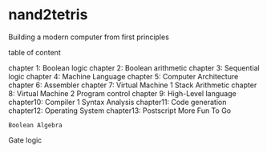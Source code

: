 # nand2tetris
Building a modern computer from first principles

table of content 

chapter 1: Boolean logic 
chapter 2: Boolean arithmetic
chapter 3: Sequential logic
chapter 4: Machine Language 
chapter 5: Computer Architecture  
chapter 6: Assembler 
chapter 7: Virtual Machine 1 Stack Arithmetic 
chapter 8: Virtual Machine 2 Program control 
chapter 9: High-Level language 
chapter10: Compiler 1 Syntax Analysis 
chapter11: Code generation 
chapter12: Operating System 
chapter13: Postscript More Fun To Go 
 


 	Boolean Algebra 




Gate logic


